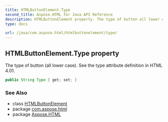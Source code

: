 ```yaml
---
title: HTMLButtonElement.Type
second_title: Aspose.HTML for Java API Reference
description: HTMLButtonElement property. The type of button all lower case. See the type attribute definition in HTML 4.01
type: docs

url: /java/com.aspose.html/htmlbuttonelement/type/
---
```

## HTMLButtonElement.Type property

The type of button (all lower case). See the type attribute definition in HTML 4.01.

```java
public String Type { get; set; }
```

### See Also

* class [HTMLButtonElement](../)
* package [com.aspose.html](../../../com.aspose.html/)
* package [Aspose.HTML](../../../)
